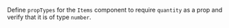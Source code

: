 Define `propTypes` for the `Items` component to require `quantity` as a prop and verify that it is of type `number`.